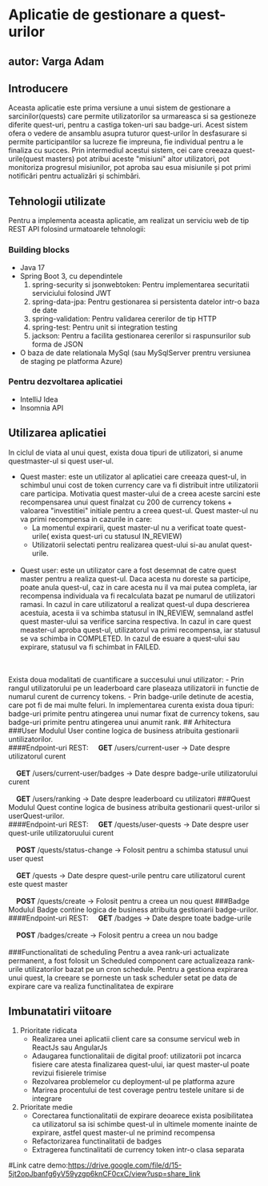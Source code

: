 # Aplicatie de gestionare a quest-urilor
## autor: Varga Adam

## Introducere
Aceasta aplicatie este prima versiune a unui sistem de gestionare a sarcinilor(quests) care permite utilizatorilor sa urmareasca si sa gestioneze diferite quest-uri, pentru a castiga token-uri sau badge-uri. Acest sistem ofera o vedere de ansamblu asupra tuturor quest-urilor în desfasurare si permite participantilor sa lucreze fie impreuna, fie individual pentru a le finaliza cu succes. Prin intermediul acestui sistem, cei care creeaza quest-urile(quest masters) pot atribui aceste "misiuni" altor utilizatori, pot monitoriza progresul misiunilor, pot aproba sau esua misiunile și pot primi notificări pentru actualizări și schimbări.

## Tehnologii utilizate
Pentru a implementa aceasta aplicatie, am realizat un serviciu web de tip REST API folosind urmatoarele tehnologii:
### Building blocks
- Java 17
- Spring Boot 3, cu dependintele
  1. spring-security si jsonwebtoken: Pentru implementarea securitatii serviciului folosind JWT
  2. spring-data-jpa: Pentru gestionarea si persistenta datelor intr-o baza de date
  3. spring-validation: Pentru validarea cererilor de tip HTTP
  4. spring-test: Pentru unit si integration testing
  5. jackson: Pentru a facilita gestionarea cererilor si raspunsurilor sub forma de JSON
- O baza de date relationala MySql (sau MySqlServer prentru versiunea de staging pe platforma Azure)

### Pentru dezvoltarea aplicatiei
- IntelliJ Idea
- Insomnia API 

## Utilizarea aplicatiei
In ciclul de viata al unui quest, exista doua tipuri de utilizatori, si anume questmaster-ul si quest user-ul.
- Quest master: este un utilizator al aplicatiei care creeaza quest-ul, in schimbul unui cost de token currency care va fi distribuit intre utilizatorii care participa. Motivatia quest master-ului de a creea aceste sarcini este recompensarea unui quest finalzat cu 200 de currency tokens + valoarea "investitiei" initiale pentru a creea quest-ul. Quest master-ul nu va primi recompensa in cazurile in care:
  - La momentul expirarii, quest master-ul nu a verificat toate quest-urile( exista quest-uri cu statusul IN_REVIEW) 
  - Utilizatorii selectati pentru realizarea quest-ului si-au anulat quest-urile.\
    </br>
- Quest user: este un utilizator care a fost desemnat de catre quest master pentru a realiza quest-ul. Daca acesta nu doreste sa participe, poate anula quest-ul, caz in care acesta nu il va mai putea completa, iar recompensa individuala va fi recalculata bazat pe numarul de utilizatori ramasi. In cazul in care utilizatorul a realizat quest-ul dupa descrierea acestuia, acesta ii va schimba statusul in IN_REVIEW, semnaland astfel quest master-ului sa verifice sarcina respectiva. In cazul in care quest measter-ul aproba quest-ul, utilizatorul va primi recompensa, iar statusul se va schimba in COMPLETED. In cazul de esuare a quest-ului sau expirare, statusul va fi schimbat in FAILED.
</br>
</br>
Exista doua modalitati de cuantificare a succesului unui utilizator:
- Prin rangul utilizatorului pe un leaderboard care plaseaza utilizatorii in functie de numarul curent de currency tokens.
- Prin badge-urile detinute de acestia, care pot fi de mai multe feluri. In implementarea curenta exista doua tipuri: badge-uri primite pentru atingerea unui numar fixat de currency tokens, sau badge-uri primite pentru atingerea unui anumit rank.
## Arhitectura
###User
Modulul User contine logica de business atribuita gestionarii untilizatorilor. 
</br>
####Endpoint-uri REST:
&nbsp;&nbsp;&nbsp;&nbsp;<b>GET</b> /users/current-user -> Date despre utilizatorul curent
</br>
</br>
&nbsp;&nbsp;&nbsp;&nbsp;<b>GET</b> /users/current-user/badges -> Date despre badge-urile utilizatorului curent
</br>
</br>
&nbsp;&nbsp;&nbsp;&nbsp;<b>GET</b> /users/ranking -> Date despre leaderboard cu utilizatori
###Quest
Modulul Quest contine logica de business atribuita gestionarii quest-urilor si userQuest-urilor.
</br>
####Endpoint-uri REST:
&nbsp;&nbsp;&nbsp;&nbsp;<b>GET</b> /quests/user-quests -> Date despre user quest-urile utilizatoruului curent
</br>
</br>
&nbsp;&nbsp;&nbsp;&nbsp;<b>POST</b> /quests/status-change -> Folosit pentru a schimba statusul unui user quest
</br>
</br>
&nbsp;&nbsp;&nbsp;&nbsp;<b>GET</b> /quests -> Date despre quest-urile pentru care utilizatorul curent este quest master
</br>
</br>
&nbsp;&nbsp;&nbsp;&nbsp;<b>POST</b> /quests/create -> Folosit pentru a creea un nou quest
###Badge
Modulul Badge contine logica de business atribuita gestionarii badge-urilor.
</br>
####Endpoint-uri REST:
&nbsp;&nbsp;&nbsp;&nbsp;<b>GET</b> /badges -> Date despre toate badge-urile
</br>
</br>
&nbsp;&nbsp;&nbsp;&nbsp;<b>POST</b> /badges/create -> Folosit pentru a creea un nou badge
</br>
</br>
###Functionalitati de scheduling
Pentru a avea rank-uri actualizate permanent, a fost folosit un Scheduled component care actualizeaza rank-urile utilizatorilor bazat pe un cron schedule.
Pentru a gestiona expirarea unui quest, la creeare se porneste un task scheduler setat pe data de expirare care va realiza functinalitatea de expirare

## Imbunatatiri viitoare
1. Prioritate ridicata
   - Realizarea unei aplicatii client care sa consume servicul web in ReactJs sau AngularJs
   - Adaugarea functionalitaii de digital proof: utilizatorii pot incarca fisiere care atesta finalizarea quest-ului, iar quest master-ul poate revizui fisierele trimise
   - Rezolvarea problemelor cu deployment-ul pe platforma azure
   - Marirea procentului de test coverage pentru testele unitare si de integrare
2. Prioritate medie
    - Corectarea functionalitatii de expirare deoarece exista posibilitatea ca utilizatorul sa isi schimbe quest-ul in ultimele momente inainte de expirare, astfel quest master-ul ne primind recompensa
   - Refactorizarea functinalitatii de badges
   - Extragerea functinalitatii de currency token intr-o clasa separata

#Link catre demo:https://drive.google.com/file/d/15-5jt2opJbanfg6yV59yzgp6knCF0cxC/view?usp=share_link
